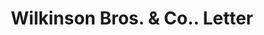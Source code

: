 ---
doi: 10.7916/D8N02JMC
date_other: '1899'
date_other_textual: '1899'
form: correspondence
genre:
- Letters (correspondence)
name:
- Wilkinson Bros. & Co.
object_in_context_url: https://biggert.cul.columbia.edu/items/view/ave_biggert_01148
subject_hierarchical_geographic:
- New York, New York, United States
subject_name:
- Wilkinson Bros. & Co.
title: Wilkinson Bros. & Co.. Letter
sort_title: Wilkinson Bros. & Co.. Letter
call_number: ave_biggert_01148
coordinates:
- 40.71277777777778,-74.00583333333333
pid: ave_biggert_01148
identifiers: ave_biggert_01148
canvas_id: ldpd:396412
permalink: "/items/ave_biggert_01148/"
layout: iiif-image-page
---